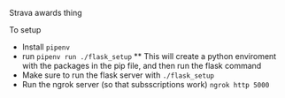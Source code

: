 Strava awards thing

To setup
* Install ```pipenv```
* run ``` pipenv run ./flask_setup ```
** This will create a python enviroment with the packages in the pip file, and then run the flask command
* Make sure to run the flask server with ```./flask_setup```
* Run the ngrok server (so that subsscriptions work) ```ngrok http 5000``` 

